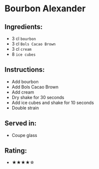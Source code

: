 # Bourbon Alexander

## Ingredients:
- 3 cl `bourbon`
- 3 cl `Bols Cacao Brown`
- 3 cl `cream`
- 8 `ice cubes`

## Instructions:
- Add bourbon
- Add Bols Cacao Brown
- Add cream
- Dry shake for 30 seconds
- Add ice cubes and shake for 10 seconds
- Double strain

## Served in:
- Coupe glass

## Rating:
- ★★★★☆